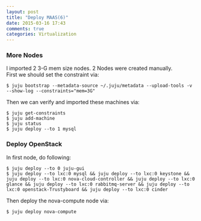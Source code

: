 ```yaml
---
layout: post
title: "Deploy MAAS(6)"
date: 2015-03-16 17:43
comments: true
categories: Virtualization
---
```

### More Nodes
I imported 2 3-G mem size nodes. 2 Nodes were created manually.    
First we should set the constraint via:   

```
$ juju bootstrap --metadata-source ~/.juju/metadata --upload-tools -v --show-log --constraints="mem=3G"

```     
Then we can verify and imported these machines via:   

```
$ juju get-constraints
$ juju add-machine
$ juju status
$ juju deploy --to 1 mysql

```
### Deploy OpenStack
In first node, do following:   

```
$ juju deploy --to 0 juju-gui
$ juju deploy --to lxc:0 mysql && juju deploy --to lxc:0 keystone && juju deploy --to lxc:0 nova-cloud-controller && juju deploy --to lxc:0 glance && juju deploy --to lxc:0 rabbitmq-server && juju deploy --to lxc:0 openstack-Trustyboard && juju deploy --to lxc:0 cinder

```
Then deploy the nova-compute node via:    

```
$ juju deploy nova-compute

```

